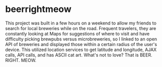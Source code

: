 # beerrightmeow

This project was built in a few hours on a weekend to allow my friends to search for local breweries while on the road. Frequent travelers, they are constantly looking at Maps for suggestions of where to visit and have difficulty picking brewpubs versus microbreweries, so I linked to an open API of breweries and displayed those within a certain radius of the user's device. This utilized location services to get latitude and longitude, AJAX calls, API calls, and has ASCII cat art. What's not to love? That is BEER. RIGHT. MEOW.
